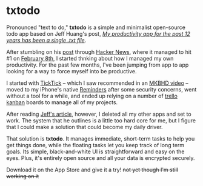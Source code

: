 # txtodo

Pronounced "text to do," **txtodo** is a simple and minimalist open-source todo app based on Jeff Huang's post, [*My productivity app for the past 12 years has been a single .txt file*][1].

After stumbling on his [post][3] through [Hacker News][4], where it managed to hit #1 on [February 8th][5], I started thnking about how I managed my own productivity. For the past few months, I've been jumping from app to app looking for a way to force myself into be productive.

I started with [TickTick][6] – which I saw recommended in an [MKBHD video][7] – moved to my iPhone's native [Reminders][8] after some security concerns, went without a tool for a while, and ended up relying on a number of [trello][9] [kanban][10] boards to manage all of my projects.

After reading [Jeff's article][1], however, I deleted all my other apps and set to work. The system that he outlines is a little too hard core for me, but I figure that I could make a solution that could become my daily driver.

That solution is **txtodo**. It manages immediate, short-term tasks to help you get things done, while the floating tasks let you keep track of long term goals. Its simple, black-and-white UI is straightforward and easy on the eyes. Plus, it's entirely open source and all your data is encrypted securely.

Download it on the App Store and give it a try! ~~not yet though I'm still working on it~~

[1]: https://jeffhuang.com/productivity_text_file/
[2]: https://figbert.com/
[3]: https://news.ycombinator.com/item?id=22276184
[4]: https://news.ycombinator.com/
[5]: https://news.ycombinator.com/front?day=2020-02-08
[6]: https://www.ticktick.com/
[7]: https://youtu.be/BSQe-yQ5B84?t=55
[8]: https://www.icloud.com/reminders
[9]: https://trello.com/
[10]: https://www.atlassian.com/agile/kanban/boards
